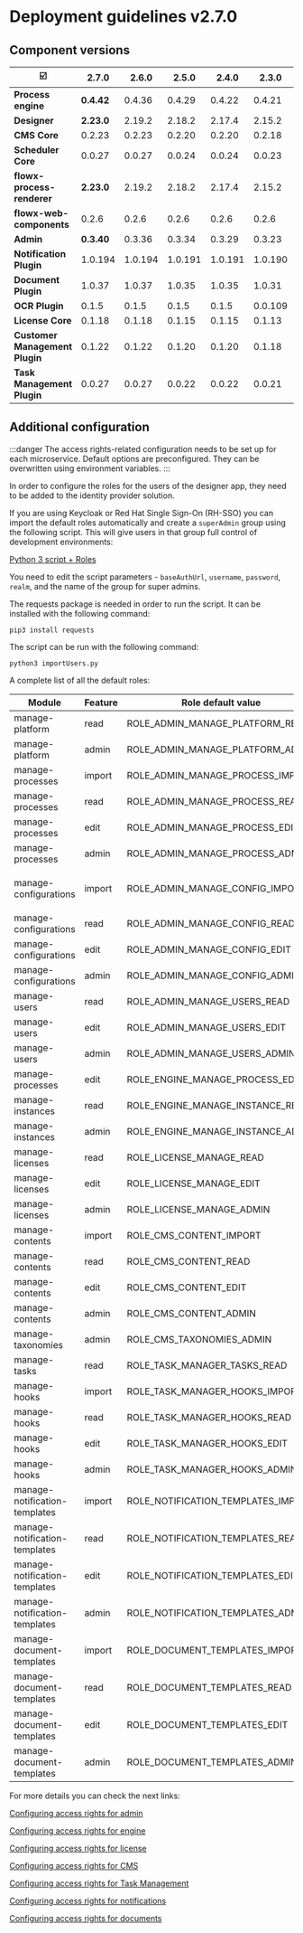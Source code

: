 # Deployment guidelines v2.7.0

## Component versions

|             :ballot_box_with_check:  | 2.7.0      | 2.6.0   | 2.5.0   | 2.4.0   | 2.3.0   | 2.2.0   | 2.1.0     | 2.0.0     | 1.16.0  | 1.15    | 1.14    | 1.13.0  | 1.12.0 | 1.11.0  |
| --------------------------------------- | ---------- | ------- | ------- | ------- | ------- | ------- | --------- | --------- | ------- | ------- | ------- | ------- | ------ | ------- |
| **Process engine**                      | **0.4.42** | 0.4.36  | 0.4.29  | 0.4.22  | 0.4.21  | 0.4.18  | 0.4.13    | 0.4.12    | 0.4.4   | 0.3.26  | 0.3.21  | 0.3.14  | 0.3.9  | 0.3.7   |
| **Designer**                            | **2.23.0** | 2.19.2  | 2.18.2  | 2.17.4  | 2.15.2  | 2.14.4  | 2.11.2    | 2.10.0    | 2.5.0   | 2.1.1   | 1.21.0  | 1.16.3  | 1.15.2 | 1.14.0  |
| **CMS Core**                            | 0.2.23     | 0.2.23  | 0.2.20  | 0.2.20  | 0.2.18  | 0.2.17  | 0.2.17    | 0.2.17    | 0.2.14  | 0.2.9   | 0.2.9   | 0.2.9   | 0.2.5  | 0.2.3   |
| **Scheduler Core**                      | 0.0.27     | 0.0.27  | 0.0.24  | 0.0.24  | 0.0.23  | 0.0.23  | 0.0.23    | 0.0.23    | 0.0.19  | 0.0.12  | 0.0.12  | 0.0.12  | NA     | 0.0.6   |
| **flowx-process-renderer**              | **2.23.0** | 2.19.2  | 2.18.2  | 2.17.4  | 2.15.2  | 2.14.4  | 2.11.2    | 2.10.0    | 2.4.2   | 2.1.1   | 1.21.0  | 1.16.3  | 1.15.2 | 1.14.0  |
| **flowx-web-components**                | 0.2.6      | 0.2.6   | 0.2.6   | 0.2.6   | 0.2.6   | 0.2.5   | 0.2.4     | 0.2.1     | 0.2.1   | 0.0.298 | 0.0.298 | 0.0.298 | NA     | 0.0.293 |
| **Admin**                               | **0.3.40** | 0.3.36  | 0.3.34  | 0.3.29  | 0.3.23  | 0.3.21  | 0.3.13    | 0.3.13    | 0.3.3   | 0.2.26  | 0.2.26  | 0.2.26  | 0.2.25 | 0.2.23  |
| **Notification Plugin**                 | 1.0.194    | 1.0.194 | 1.0.191 | 1.0.191 | 1.0.190 | 1.0.190 | 1.0.186-1 | 1.0.186-1 | 1.0.186 | 1.0.182 | 1.0.182 | 1.0.182 | NA     | 1.0.179 |
| **Document Plugin**                     | 1.0.37     | 1.0.37  | 1.0.35  | 1.0.35  | 1.0.31  | 1.0.31  | 1.0.30    | 1.0.30    | 1.0.26  | 1.0.24  | 1.0.20  | 1.0.18  | NA     | 1.0.15  |
| **OCR Plugin**                          | 0.1.5      | 0.1.5   | 0.1.5   | 0.1.5   | 0.0.109 | 0.0.109 | 0.0.109   | 0.0.109   | 0.0.109 | 0.0.106 |         |         |        |         |
| **License Core**                        | 0.1.18     | 0.1.18  | 0.1.15  | 0.1.15  | 0.1.13  | 0.1.13  | 0.1.12    | 0.1.12    | 0.1.10  | 0.1.5   | n/a     |         |        |         |
| **Customer Management Plugin**          | 0.1.22     | 0.1.22  | 0.1.20  | 0.1.20  | 0.1.18  | 0.1.18  | 0.1.18    | 0.1.18    | 0.1.16  | 0.1.10  | 0.1.10  | 0.1.10  | NA     | 0.1.6   |
| **Task Management Plugin**              | 0.0.27     | 0.0.27  | 0.0.22  | 0.0.22  | 0.0.21  | 0.0.21  | 0.0.16    | 0.0.16    | 0.0.14  |         |         |         |        |         |

## Additional configuration

:::danger
The access rights-related configuration needs to be set up for each microservice. Default options are preconfigured. They can be overwritten using environment variables.
:::

In order to configure the roles for the users of the designer app, they need to be added to the identity provider solution.

If you are using Keycloak or Red Hat Single Sign-On (RH-SSO) you can import the default roles automatically and create a `superAdmin` group using the following script. This will give users in that group full control of development environments:

[Python 3 script + Roles](./assets/files/importUsers.zip)

You need to edit the script parameters - `baseAuthUrl`, `username`, `password`,  `realm`, and the name of the group for super admins.

The requests package is needed in order to run the script. It can be installed with the following command:

```
pip3 install requests
```

The script can be run with the following command:

```
python3 importUsers.py
```

A complete list of all the default roles:

| Module                              | Feature | Role default value                    | Microservice    |
| ----------------------------------- | ------- | ------------------------------------- | --------------- |
| manage-platform                     | read    | ROLE\_ADMIN\_MANAGE\_PLATFORM\_READ   | Admin           |
| manage-platform                     | admin   | ROLE\_ADMIN\_MANAGE\_PLATFORM\_ADMIN  | Admin           |
| manage-processes                    | import  | ROLE\_ADMIN\_MANAGE\_PROCESS\_IMPORT  | Admin           |
| manage-processes                    | read    | ROLE\_ADMIN\_MANAGE\_PROCESS\_READ    | Admin           |
| manage-processes                    | edit    | ROLE\_ADMIN\_MANAGE\_PROCESS\_EDIT    | Admin           |
| manage-processes                    | admin   | ROLE\_ADMIN\_MANAGE\_PROCESS\_ADMIN   | Admin           |
| <p></p><p>manage-configurations</p> | import  | ROLE\_ADMIN\_MANAGE\_CONFIG\_IMPORT   | Admin           |
| manage-configurations               | read    | ROLE\_ADMIN\_MANAGE\_CONFIG\_READ     | Admin           |
| manage-configurations               | edit    | ROLE\_ADMIN\_MANAGE\_CONFIG\_EDIT     | Admin           |
| manage-configurations               | admin   | ROLE\_ADMIN\_MANAGE\_CONFIG\_ADMIN    | Admin           |
| manage-users                        | read    | ROLE\_ADMIN\_MANAGE\_USERS\_READ      | Admin           |
| manage-users                        | edit    | ROLE\_ADMIN\_MANAGE\_USERS\_EDIT      | Admin           |
| manage-users                        | admin   | ROLE\_ADMIN\_MANAGE\_USERS\_ADMIN     | Admin           |
| manage-processes                    | edit    | ROLE\_ENGINE\_MANAGE\_PROCESS\_EDIT   | Engine          |
| manage-instances                    | read    | ROLE\_ENGINE\_MANAGE\_INSTANCE\_READ  | Engine          |
| manage-instances                    | admin   | ROLE\_ENGINE\_MANAGE\_INSTANCE\_ADMIN | Engine          |
| manage-licenses                     | read    | ROLE\_LICENSE\_MANAGE\_READ           | License         |
| manage-licenses                     | edit    | ROLE\_LICENSE\_MANAGE\_EDIT           | License         |
| manage-licenses                     | admin   | ROLE\_LICENSE\_MANAGE\_ADMIN          | License         |
| manage-contents                     | import  | ROLE\_CMS\_CONTENT\_IMPORT            | CMS             |
| manage-contents                     | read    | ROLE\_CMS\_CONTENT\_READ              | CMS             |
| manage-contents                     | edit    | ROLE\_CMS\_CONTENT\_EDIT              | CMS             |
| manage-contents                     | admin   | ROLE\_CMS\_CONTENT\_ADMIN             | CMS             |
| manage-taxonomies                   | admin   | ROLE\_CMS\_TAXONOMIES\_ADMIN          | CMS             |
| manage-tasks                        | read    | ROLE\_TASK\_MANAGER\_TASKS\_READ      | Task management |
| manage-hooks                        | import  | ROLE\_TASK\_MANAGER\_HOOKS\_IMPORT    | Task management |
| manage-hooks                        | read    | ROLE\_TASK\_MANAGER\_HOOKS\_READ      | Task management |
| manage-hooks                        | edit    | ROLE\_TASK\_MANAGER\_HOOKS\_EDIT      | Task management |
| manage-hooks                        | admin   | ROLE\_TASK\_MANAGER\_HOOKS\_ADMIN     | Task management |
| manage-notification-templates       | import  | ROLE\_NOTIFICATION\_TEMPLATES\_IMPORT | Notifications   |
| manage-notification-templates       | read    | ROLE\_NOTIFICATION\_TEMPLATES\_READ   | Notifications   |
| manage-notification-templates       | edit    | ROLE\_NOTIFICATION\_TEMPLATES\_EDIT   | Notifications   |
| manage-notification-templates       | admin   | ROLE\_NOTIFICATION\_TEMPLATES\_ADMIN  | Notifications   |
| manage-document-templates           | import  | ROLE\_DOCUMENT\_TEMPLATES\_IMPORT     | Documents       |
| manage-document-templates           | read    | ROLE\_DOCUMENT\_TEMPLATES\_READ       | Documents       |
| manage-document-templates           | edit    | ROLE\_DOCUMENT\_TEMPLATES\_EDIT       | Documents       |
| manage-document-templates           | admin   | ROLE\_DOCUMENT\_TEMPLATES\_ADMIN      | Documents       |

For more details you can check the next links:


[Configuring access rights for admin](../../docs/flowx-designer/designer-setup-guide/configuring-access-rights-for-admin)

[Configuring access rights for engine](../../docs/platform-deep-dive/platform-setup-guide/flowx-engine-setup-guide/configuring-access-rights-for-engine)

[Configuring access rights for license](../../docs/platform-deep-dive/platform-setup-guide/license-engine-setup-guide/configuring-access-rights-for-license)

[Configuring access rights for CMS](../../docs/platform-deep-dive/platform-setup-guide/cms-setup-guide/configuring-access-rights-for-cms)

[Configuring access rights for Task Management](../../docs/platform-deep-dive/plugins/plugins-setup-guide/task-management-plugin-setup/configuring-access-rights-for-task-management)

[Configuring access rights for notifications](../../docs/platform-deep-dive/plugins/plugins-setup-guide/notifications-plugin-setup/configuring-access-rights-for-notifications)

[Configuring access rights for documents](../../docs/platform-deep-dive/plugins/plugins-setup-guide/documents-plugin-setup/configuring-access-rights-for-documents)

